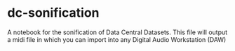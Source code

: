 # dc-sonification
A notebook for the sonification of Data Central Datasets. 
This file will output a midi file in which you can import into any Digital Audio Workstation (DAW)
